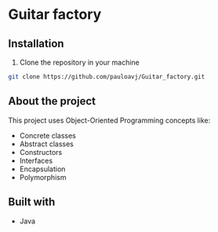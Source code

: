 # Guitar factory

## Installation

1. Clone the repository in your machine
```bash
git clone https://github.com/pauloavj/Guitar_factory.git
```

## About the project

This project uses Object-Oriented Programming concepts like:
 * Concrete classes
 * Abstract classes
 * Constructors
 * Interfaces
 * Encapsulation
 * Polymorphism

## Built with

 * Java